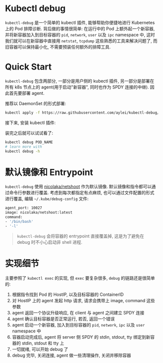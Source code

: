 # Kubectl debug

`kubectl-debug` 是一个简单的 kubectl 插件, 能够帮助你便捷地进行 Kubernetes 上的 Pod 排障诊断. 背后做的事情很简单: 在运行中的 Pod 上额外起一个新容器, 并将新容器加入到目标容器的 `pid`, `network`, `user` 以及 `ipc` namespace 中, 这时我们就可以在新容器中直接用 `netstat`, `tcpdump` 这些熟悉的工具来解决问题了, 而旧容器可以保持最小化, 不需要预装任何额外的排障工具.

# Quick Start

`kubectl-debug` 包含两部分, 一部分是用户侧的 kubectl 插件, 另一部分是部署在所有 k8s 节点上的 agent(用于启动"新容器", 同时也作为 SPDY 连接的中继). 因此首先要部署 agent.

推荐以 DaemonSet 的形式部署:
```bash
kubectl apply -f https://raw.githubusercontent.com/aylei/kubectl-debug/master/scripts/agent_daemonset.yml
```

接下来, 安装 kubectl 插件:


装完之后就可以试试看了:
```bash
kubectl debug POD_NAME
# learn more with 
kubectl debug -h
```

# 默认镜像和 Entrypoint

`kubectl-debug` 使用 [nicolaka/netshoot](https://github.com/nicolaka/netshoot) 作为默认镜像. 默认镜像和指令都可以通过命令行参数进行覆盖. 考虑到每次都指定有点麻烦, 也可以通过文件配置的形式进行覆盖, 编辑 `~/.kube/debug-config` 文件:

```bash
agent_port: 10027
image: nicolaka/netshoot:latest
command:
- '/bin/bash'
- '-l'
```

> `kubectl-debug` 会将容器的 entrypoint 直接覆盖掉, 这是为了避免在 debug 时不小心启动非 shell 进程.

# 实现细节

主要参照了 `kubectl exec` 的实现, 但 `exec` 要复杂很多, `debug` 的链路还是很简单的:

1. 根据指令找到 Pod 的 HostIP, 以及目标容器的 ContainerID
2. 对 HostIP 上的 agent 发起 http 请求, 请求会携带上 image, command 这些参数
3. agent 返回一个协议升级响应, 在 client 与 agent 之间建立 SPDY 连接
4. agent 确认目标容器是否正常运行, 若否, 返回一个错误
5. agent 启动一个新容器, 加入到目标容器的 `pid`, `network`, `ipc` 以及 `user` namespace 中
6. 容器启动完成后, agent 将 server 侧 SPDY 的 stdin, stdout, tty 绑定到新容器的 stdin, stdout 和 tty 上
7. 一切就绪, 可以开始 debug 了
8. debug 完毕, 关闭连接, agent 做一些清理操作, 关闭并移除容器